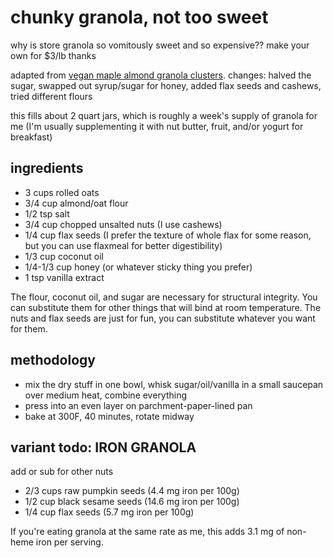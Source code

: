 # chunky granola, not too sweet

why is store granola so vomitously sweet and so expensive?? make your own for $3/lb thanks

adapted from [vegan maple almond granola clusters](https://sallysbakingaddiction.com/maple-almond-granola-clusters-vegan/). 
changes: halved the sugar, swapped out syrup/sugar for honey, added flax seeds and cashews, tried different flours

this fills about 2 quart jars, which is roughly a week's supply of granola for me (I'm usually supplementing it with nut butter, fruit, and/or yogurt for breakfast)

## ingredients
- 3 cups rolled oats
- 3/4 cup almond/oat flour
- 1/2 tsp salt
- 3/4 cup chopped unsalted nuts (I use cashews)
- 1/4 cup flax seeds (I prefer the texture of whole flax for some reason, but you can use flaxmeal for better digestibility)
- 1/3 cup coconut oil
- 1/4-1/3 cup honey (or whatever sticky thing you prefer)
- 1 tsp vanilla extract

The flour, coconut oil, and sugar are necessary for structural integrity. You can substitute them for other things that will bind at room temperature. The nuts and flax seeds are just for fun, you can substitute whatever you want for them.

## methodology
- mix the dry stuff in one bowl, whisk sugar/oil/vanilla in a small saucepan over medium heat, combine everything
- press into an even layer on parchment-paper-lined pan
- bake at 300F, 40 minutes, rotate midway

## variant todo: IRON GRANOLA
add or sub for other nuts
- 2/3 cups raw pumpkin seeds (4.4 mg iron per 100g)
- 1/2 cup black sesame seeds (14.6 mg iron per 100g)
- 1/4 cup flax seeds (5.7 mg iron per 100g)

If you're eating granola at the same rate as me, this adds 3.1 mg of non-heme iron per serving.
